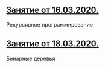## [Занятие от 16.03.2020.](./L7.md)
Рекурсивное программирование

## [Занятие от 18.03.2020.](./L8.md)
Бинарные деревья

